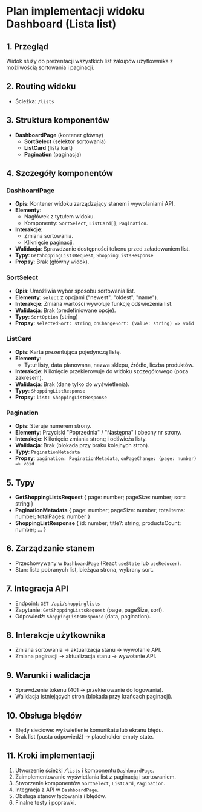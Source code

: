 # Plan implementacji widoku Dashboard (Lista list)

## 1. Przegląd

Widok służy do prezentacji wszystkich list zakupów użytkownika z możliwością sortowania i paginacji.

## 2. Routing widoku

- Ścieżka: `/lists`

## 3. Struktura komponentów

- **DashboardPage** (kontener główny)
  - **SortSelect** (selektor sortowania)
  - **ListCard** (lista kart)
  - **Pagination** (paginacja)

## 4. Szczegóły komponentów

### DashboardPage

- **Opis**: Kontener widoku zarządzający stanem i wywołaniami API.
- **Elementy**:
  - Nagłówek z tytułem widoku.
  - Komponenty: `SortSelect`, `ListCard[]`, `Pagination`.
- **Interakcje**:
  - Zmiana sortowania.
  - Kliknięcie paginacji.
- **Walidacja**: Sprawdzanie dostępności tokenu przed załadowaniem list.
- **Typy**: `GetShoppingListsRequest`, `ShoppingListsResponse`
- **Propsy**: Brak (główny widok).

### SortSelect

- **Opis**: Umożliwia wybór sposobu sortowania list.
- **Elementy**: `select` z opcjami ("newest", "oldest", "name").
- **Interakcje**: Zmiana wartości wywołuje funkcję odświeżenia list.
- **Walidacja**: Brak (predefiniowane opcje).
- **Typy**: `SortOption` (string)
- **Propsy**: `selectedSort: string`, `onChangeSort: (value: string) => void`

### ListCard

- **Opis**: Karta prezentująca pojedynczą listę.
- **Elementy**:
  - Tytuł listy, data planowana, nazwa sklepu, źródło, liczba produktów.
- **Interakcje**: Kliknięcie przekierowuje do widoku szczegółowego (poza zakresem).
- **Walidacja**: Brak (dane tylko do wyświetlenia).
- **Typy**: `ShoppingListResponse`
- **Propsy**: `list: ShoppingListResponse`

### Pagination

- **Opis**: Steruje numerem strony.
- **Elementy**: Przyciski "Poprzednia" / "Następna" i obecny nr strony.
- **Interakcje**: Kliknięcie zmiania stronę i odświeża listy.
- **Walidacja**: Brak (blokada przy braku kolejnych stron).
- **Typy**: `PaginationMetadata`
- **Propsy**: `pagination: PaginationMetadata`, `onPageChange: (page: number) => void`

## 5. Typy

- **GetShoppingListsRequest** { page: number; pageSize: number; sort: string }
- **PaginationMetadata** { page: number; pageSize: number; totalItems: number; totalPages: number }
- **ShoppingListResponse** { id: number; title?: string; productsCount: number; ... }

## 6. Zarządzanie stanem

- Przechowywany w `DashboardPage` (React `useState` lub `useReducer`).
- Stan: lista pobranych list, bieżąca strona, wybrany sort.

## 7. Integracja API

- Endpoint: `GET /api/shoppinglists`
- Zapytanie: `GetShoppingListsRequest` (page, pageSize, sort).
- Odpowiedź: `ShoppingListsResponse` (data, pagination).

## 8. Interakcje użytkownika

- Zmiana sortowania → aktualizacja stanu → wywołanie API.
- Zmiana paginacji → aktualizacja stanu → wywołanie API.

## 9. Warunki i walidacja

- Sprawdzenie tokenu (401 → przekierowanie do logowania).
- Walidacja istniejących stron (blokada przy krańcach paginacji).

## 10. Obsługa błędów

- Błędy sieciowe: wyświetlenie komunikatu lub ekranu błędu.
- Brak list (pusta odpowiedź) → placeholder empty state.

## 11. Kroki implementacji

1. Utworzenie ścieżki `/lists` i komponentu `DashboardPage`.
2. Zaimplementowanie wyświetlania list z paginacją i sortowaniem.
3. Stworzenie komponentów `SortSelect`, `ListCard`, `Pagination`.
4. Integracja z API w `DashboardPage`.
5. Obsługa stanów ładowania i błędów.
6. Finalne testy i poprawki.
